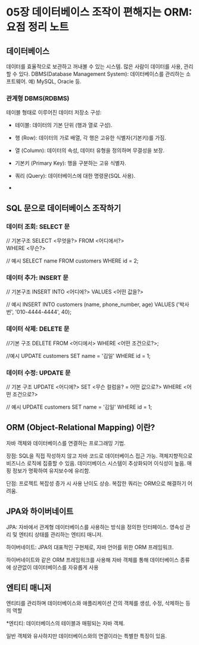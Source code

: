 # 05장 데이터베이스 조작이 편해지는 ORM: 요점 정리 노트

## 데이터베이스
 데이터를 효율적으로 보관하고 꺼내볼 수 있는 시스템. 많은 사람이 데이터를 사용, 관리할 수 있다.
 DBMS(Database Management System): 데이터베이스를 관리하는 소프트웨어. 예) MySQL, Oracle 등.

### 관계형 DBMS(RDBMS)
 테이블 형태로 이루어진 데이터 저장소
 구성:
  - 테이블: 데이터의 기본 단위 (행과 열로 구성).
  - 행 (Row): 데이터의 가로 배열, 각 행은 고유한 식별자(기본키)를 가짐.
  - 열 (Column): 데이터의 속성, 데이터 유형을 정의하며 무결성을 보장.
  - 기본키 (Primary Key): 행을 구분하는 고유 식별자.
  - 쿼리 (Query): 데이터베이스에 대한 명령문(SQL 사용).

  - 
 ## SQL 문으로 데이터베이스 조작하기
 
### 데이터 조회: SELECT 문
  // 기본구조
  SELECT <무엇을?> 
  FROM <어디에서?>  
  WHERE <무슨?>
  
  // 예시
  SELECT name
  FROM customers
  WHERE id = 2;
### 데이터 추가: INSERT 문
  // 기본구조
  INSERT INTO <어디에?>
  VALUES <어떤 값을?>
  
  // 예시
  INSERT INTO customers (name, phone_number, age)
  VALUES ('박사번', '010-4444-4444', 40);
### 데이터 삭제: DELETE 문
  //기본 구조
  DELETE FROM <어디에서>
  WHERE <어떤 조건으로?>;
  
  //예시
  UPDATE customers 
  SET name = '김일' 
  WHERE id = 1;

### 데이터 수정: UPDATE 문
  // 기본 구조
  UPDATE <어디에?> 
  SET <무슨 컬럼을? = 어떤 값으로?> 
  WHERE <어떤 조건으로?>
  
  // 예시
  UPDATE customers 
  SET name = '김일' 
  WHERE id = 1;

## ORM (Object-Relational Mapping) 이란?
  자바 객체와 데이터베이스를 연결하는 프로그래밍 기법.

  장점:
    SQL을 직접 작성하지 않고 자바 코드로 데이터베이스 접근 가능.
    객체지향적으로 비즈니스 로직에 집중할 수 있음.
    데이터베이스 시스템이 추상화되어 이식성이 높음.
    매핑 정보가 명확하여 유지보수에 유리함.
  
  단점:
    프로젝트 복잡성 증가 시 사용 난이도 상승.
    복잡한 쿼리는 ORM으로 해결하기 어려움.

## JPA와 하이버네이트
  JPA: 자바에서 관계형 데이터베이스를 사용하는 방식을 정의한 인터페이스.
  영속성 관리 및 엔티티 상태를 관리하는 엔티티 매니저.
  
  하이버네이트: JPA의 대표적인 구현체로, 자바 언어를 위한 ORM 프레임워크.

  하이버네이트와 같은 ORM 프레임워크를 사용해 자바 객체를 통해 데이터베이스 종류에 상관없이 데이터베이스를 자유롭게 사용
## 엔티티 매니저 
  엔티티를 관리하며 데이터베이스와 애플리케이션 간의 객체를 생성, 수정, 삭제하는 등의 역할
  
  *엔티티: 데이터베이스의 테이블과 매핑되는 자바 객체.
  
  일반 객체와 유사하지만 데이터베이스와의 연결이라는 특별한 특징이 있음.

  
